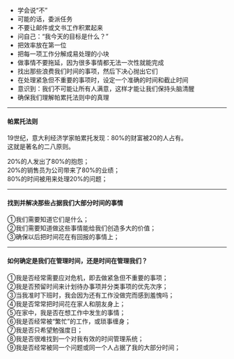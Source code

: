 - 学会说“不”
- 可能的话，委派任务
- 不要让邮件或文书工作积累起来
- 问自己：“我今天的目标是什么？”
- 把效率放在第一位
- 把每一项工作分解成易处理的小块
- 做事情不要拖延，因为很多事情都无法一次性就能完成
- 找出那些浪费我们时间的事项，然后下决心抛出它们
- 在处理紧急但不重要的事项时，设定一个准确的时间和截止时间
- 意识到：我们不可能让所有人满意，这样才能让我们保持头脑清醒
- 确保我们理解帕累托法则中的真理

    
****
#### 帕累托法则
19世纪，意大利经济学家帕累托发现：80%的财富被20的人占有。    
这就是著名的二八原则。    
    
20%的人发出了80%的抱怨；    
20%的销售员为公司带来了80%的业绩；    
80%的时间被用来处理20%的问题；
     
****
#### 找到并解决那些占据我们大部分时间的事情
①我们需要知道它们是什么；     
②我们需要知道做这些事情能给我们创造多大的价值；    
③确保以后把时间花在有回报的事情上；    
     
****
	 
#### 如何确定是我们在管理时间，还是时间在管理我们？
①我是否经常需要应对危机，即去做紧急但不重要的事项；    
②我是否预留时间来计划待办事项并分类事项的优先次序；    
③当我准时下班时，我会因为还有工作没做完而感到羞愧吗；     
④我是否常常把时间花在家人和朋友身上；    
⑤在家中，我是否在想工作中发生的事情；    
⑥我是否经常被“繁忙”的工作，或琐事缠身；    
⑦我是否只希望勉强度日；    
⑧我是否很难找到一个对我有效的时间管理系统；       
⑨我是否经常被同一个问题或同一个人占据了我的大部分时间；     